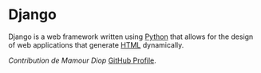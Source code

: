 # Django

Django is a web framework written using [Python](/wiki/Python) that allows for the design of web applications that generate [HTML](/wiki/HTML) dynamically.

_Contribution de Mamour Diop_
[GitHub Profile](https://github.com/mdev98).